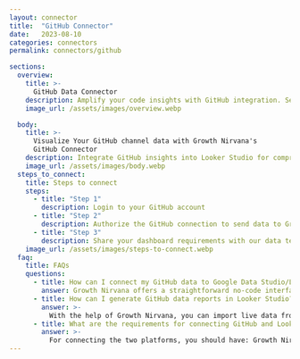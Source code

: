 ```yaml
---
layout: connector
title:  "GitHub Connector"
date:   2023-08-10
categories: connectors
permalink: connectors/github

sections:
  overview:
    title: >-
      GitHub Data Connector
    description: Amplify your code insights with GitHub integration. Seamlessly merge code repository data from GitHub with Looker Studio's analytical capabilities, unlocking insights that power development strategies, collaboration initiatives, and operational excellence.
    image_url: /assets/images/overview.webp

  body:
    title: >-
      Visualize Your GitHub channel data with Growth Nirvana's
      GitHub Connector
    description: Integrate GitHub insights into Looker Studio for comprehensive code analytics that guide your development strategies.
    image_url: /assets/images/body.webp
  steps_to_connect:
    title: Steps to connect
    steps:
      - title: "Step 1"
        description: Login to your GitHub account
      - title: "Step 2"
        description: Authorize the GitHub connection to send data to Growth Nirvana
      - title: "Step 3"
        description: Share your dashboard requirements with our data team. We will build the report for you.
    image_url: /assets/images/steps-to-connect.webp
  faq:
    title: FAQs
    questions:
      - title: How can I connect my GitHub data to Google Data Studio/Looker Studio?
        answer: Growth Nirvana offers a straightforward no-code interface to connect to GitHub data sources.
      - title: How can I generate GitHub data reports in Looker Studio?
        answer: >-
          With the help of Growth Nirvana, you can import live data from GitHub into Looker Studio. These data can be viewed in charts, tables, and dashboards to generate branded reports that can be shared instantly.
      - title: What are the requirements for connecting GitHub and Looker Studio?
        answer: >-
          For connecting the two platforms, you should have: Growth Nirvana Account and GitHub Ads Account
---
```

